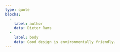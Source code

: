 ```yaml
---
type: quote
blocks:
  -
    label: author
    data: Dieter Rams
  -
    label: body
    data: Good design is environmentally friendly.
---
```

